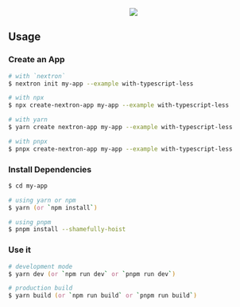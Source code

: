 <p align="center"><img src="https://i.imgur.com/OBtezMb.png"></p>

## Usage

### Create an App

```zsh
# with `nextron`
$ nextron init my-app --example with-typescript-less

# with npx
$ npx create-nextron-app my-app --example with-typescript-less

# with yarn
$ yarn create nextron-app my-app --example with-typescript-less

# with pnpx
$ pnpx create-nextron-app my-app --example with-typescript-less
```

### Install Dependencies

```zsh
$ cd my-app

# using yarn or npm
$ yarn (or `npm install`)

# using pnpm
$ pnpm install --shamefully-hoist
```

### Use it

```zsh
# development mode
$ yarn dev (or `npm run dev` or `pnpm run dev`)

# production build
$ yarn build (or `npm run build` or `pnpm run build`)
```
